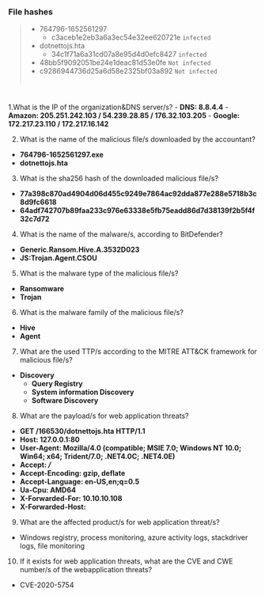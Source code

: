 
### File hashes

> - 764796-1652561297
>     - c3aceb1e2eb3a6a3ec54e32ee620721e `infected`
> - dotnettojs.hta
>    - 34c1f71a6a31cd07a8e95d4d0efc8427 `infected`
> - 48bb5f9092051be24e1deac81d53e0fe `Not infected`
> - c9286944736d25a6d58e2325bf03a892 `Not infected`
<br><br>
#
1.What is the IP of the organization&DNS server/s?
    - **DNS: 8.8.4.4**
    - **Amazon: 205.251.242.103 / 54.239.28.85 / 176.32.103.205**
    - **Google: 172.217.23.110 / 172.217.16.142**

2. What is the name of the malicious file/s downloaded by the accountant?

- **764796-1652561297.exe**
- **dotnettojs.hta**

3. What is the sha256 hash of the downloaded malicious file/s?

- **77a398c870ad4904d06d455c9249e7864ac92dda877e288e5718b3c8d9fc6618**
- **64adf742707b89faa233c976e63338e5fb75eadd86d7d38139f2b5f4f32c7d72**

4. What is the name of the malware/s, according to BitDefender?

- **Generic.Ransom.Hive.A.3532D023**
- **JS:Trojan.Agent.CSOU**

5. What is the malware type of the malicious file/s?

- **Ransomware**
- **Trojan**

6. What is the malware family of the malicious file/s?

- **Hive**
- **Agent**

7. What are the used TTP/s according to the MITRE ATT&CK framework for malicious file/s?

- **Discovery**
    - **Query Registry**
    - **System information Discovery**
    - **Software Discovery**

8. What are the payload/s for web application threats?

- **GET /166530/dotnettojs.hta HTTP/1.1**
- **Host: 127.0.0.1:80**
- **User-Agent: Mozilla/4.0 (compatible; MSIE 7.0; Windows NT 10.0; Win64; x64; Trident/7.0; .NET4.0C; .NET4.0E)**
- **Accept: */***
- **Accept-Encoding: gzip, deflate**
- **Accept-Language: en-US,en;q=0.5**
- **Ua-Cpu: AMD64**
- **X-Forwarded-For: 10.10.10.108**
- **X-Forwarded-Host:**

9. What are the affected product/s for web application threat/s?

- Windows registry, process monitoring, azure activity logs, stackdriver logs, file monitoring

10. If it exists for web application threats, what are the CVE and CWE number/s of the webapplication threats?

- CVE-2020-5754